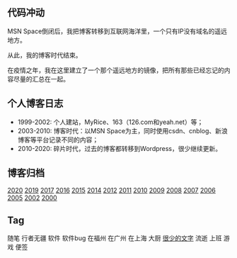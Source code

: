 ## 代码冲动

MSN Space倒闭后，我把博客转移到互联网海洋里，一个只有IP没有域名的遥远地方。

从此，我的博客时代结束。

在疫情之年，我在这里建立了一个那个遥远地方的镜像，把所有那些已经忘记的内容尽量的汇总在一起。

## 个人博客日志

- 1999-2002: 个人建站，MyRice、163（126.com和yeah.net）等；
- 2003-2010: 博客时代：以MSN Space为主，同时使用csdn、cnblog、新浪博客等平台记录不同的内容；
- 2010-2020: 碎片时代，过去的博客都转移到Wordpress，很少继续更新。

## 博客归档

[2020](2020)
[2019](2019)
[2017](2017)
[2016](2016)
[2015](2015)
[2014](2014)
[2012](2012)
[2011](2011)
[2010](2010)
[2009](2009)
[2008](2008)
[2007](2007)
[2006](2007)
[2005](2005)
[2002](2002)
[2000](2000)

## Tag

随笔
行者无疆
软件
软件bug
在福州
在广州
在上海
大厨
[很少的文字](iWords)
流逝
上班
游戏
便签